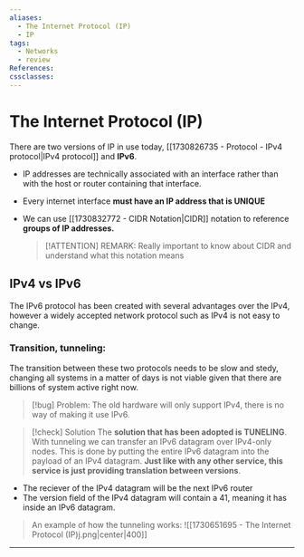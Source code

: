 ```yaml
---
aliases:
  - The Internet Protocol (IP)
  - IP
tags:
  - Networks
  - review
References: 
cssclasses:
---
```

# The Internet Protocol (IP)
There are two versions of IP in use today, [[1730826735 - Protocol - IPv4 protocol|IPv4 protocol]] and **IPv6**. 

+ IP addresses are technically associated with an interface rather than with the host or router containing that interface.
+ Every internet interface **must have an IP address that is UNIQUE** 
+ We can use [[1730832772 - CIDR Notation|CIDR]] notation to reference **groups of IP addresses.**
  
  > [!ATTENTION] REMARK:
  > Really important to know about CIDR and understand what this notation means

## IPv4 vs IPv6
The IPv6 protocol has been created with  several advantages over the IPv4, however a widely accepted network protocol such as IPv4 is not easy to change. 
### Transition, tunneling:
The transition between these two protocols needs to be slow and stedy, changing all systems in a matter of days is not viable given that there are billions of system active right now. 

> [!bug] Problem: 
> The old hardware will only support IPv4, there is no way of making it use IPv6.  


> [!check] Solution
> The **solution that has been adopted is TUNELING**. With tunneling we can transfer an IPv6 datagram over IPv4-only nodes. 
> This is done by putting the entire IPv6 datagram into the payload of an IPv4 datagram. **Just like with any other service, this service is just providing translation between versions**.
+ The reciever of the IPv4 datagram will be the next IPv6 router
+ The version field of the IPv4 datagram will contain a 41, meaning it has inside an IPv6 datagram.

> An example of how the tunneling works:
	![[1730651695 - The Internet Protocol (IP)j.png|center|400]]
***